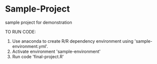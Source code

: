# Sample-Project
sample project for demonstration

TO RUN CODE:
1) Use anaconda to create R/R dependency environment using 'sample-environment.yml'. 
2) Activate environment 'sample-environment'
3) Run code 'final-project.R'
